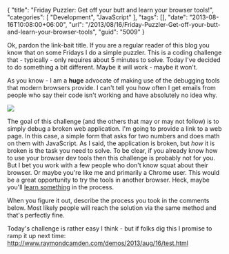 {
	"title": "Friday Puzzler: Get off your butt and learn your browser tools!",
	"categories": [
		"Development",
		"JavaScript"
	],
	"tags": [],
	"date": "2013-08-16T10:08:00+06:00",
	"url": "/2013/08/16/Friday-Puzzler-Get-off-your-butt-and-learn-your-browser-tools",
	"guid": "5009"
}

Ok, pardon the link-bait title. If you are a regular reader of this blog you know that on some Fridays I do a simple puzzler. This is a coding challenge that - typically - only requires about 5 minutes to solve. Today I've decided to do something a bit different. Maybe it will work - maybe it won't. 

As you know - I am a <strong>huge</strong> advocate of making use of the debugging tools that modern browsers provide. I can't tell you how often I get emails from people who say their code isn't working and have absolutely no idea why.
<!--more-->
<img src="http://www.raymondcamden.com/images/notacc.jpg" />

The goal of this challenge (and the others that may or may not follow) is to simply debug a broken web application. I'm going to provide a link to a web page. In this case, a simple form that asks for two numbers and does math on them with JavaScript. As I said, the application is broken, but <i>how</i> it is broken is the task you need to solve. To be clear, if you already know how to use your browser dev tools then this challenge is probably not for you. But I bet you work with a few people who don't know squat about their browser. Or maybe you're like me and primarily a Chrome user. This would be a great opportunity to try the tools in another browser. Heck, maybe you'll <a href="http://www.raymondcamden.com/index.cfm/2013/8/16/JavaScript-Errors-and-the-Firefox-Console">learn something</a> in the process.

When you figure it out, describe the process you took in the comments below. Most likely people will reach the solution via the same method and that's perfectly fine.

Today's challenge is rather easy I think - but if folks dig this I promise to ramp it up next time: <a href="http://www.raymondcamden.com/demos/2013/aug/16/test.html">http://www.raymondcamden.com/demos/2013/aug/16/test.html</a>